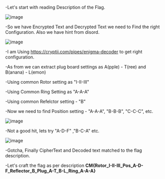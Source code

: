 -Let's start with reading Description of the Flag.

![image](https://github.com/user-attachments/assets/7720ab27-3f8b-47cc-bf36-a7146af15f06)

-So we have Encrypted Text and Decrypted Text we need to Find the right Configuration. Also we have hint from disord.

![image](https://github.com/user-attachments/assets/5d5044ac-29be-43a2-b2be-05c8b5dffb6e)

-I am Using https://cryptii.com/pipes/enigma-decoder to get right configuration.

-As from we can extract plug board settings as A(pple) - T(ree) and B(anana) - L(emon)

-Using common Rotor setting as "I-II-III"

-Using Common Ring Setting as "A-A-A"

-Using common Refelctor setting - "B"

-Now we need to find Position setting - "A-A-A", "B-B-B", "C-C-C", etc.

![image](https://github.com/user-attachments/assets/ab438fd6-918f-41de-b62e-4e00c1853a6f)

-Not a good hit, lets try "A-D-F" ,"B-C-A" etc.

![image](https://github.com/user-attachments/assets/cfdae265-5667-4edf-92c1-43e366f005c6)

-Gotcha, Finally CipherText and Decoded text matched to the flag description.

-Let's craft the flag as per description **CM{Rotor_I-II-III_Pos_A-D-F_Reflector_B_Plug_A-T_B-L_Ring_A-A-A}** 
